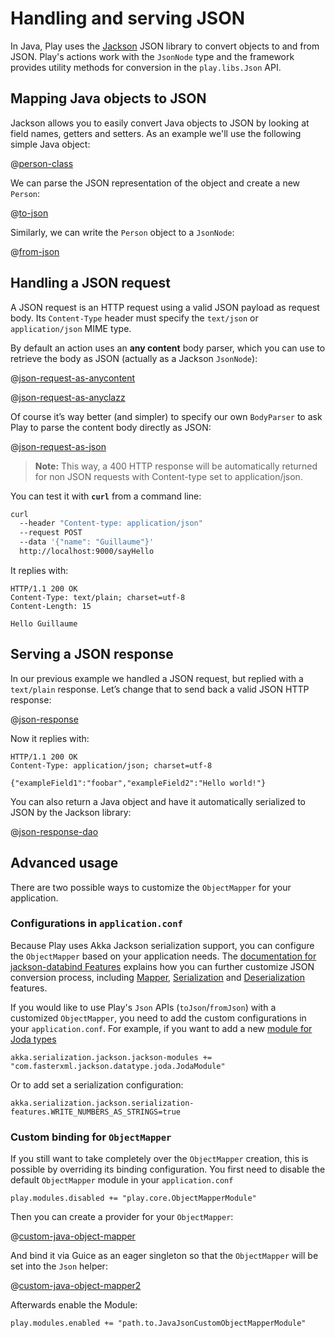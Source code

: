 <!--- Copyright (C) 2009-2019 Lightbend Inc. <https://www.lightbend.com> -->
# Handling and serving JSON

In Java, Play uses the [Jackson](https://github.com/FasterXML/jackson#documentation) JSON library to convert objects to and from JSON. Play's actions work with the `JsonNode` type and the framework provides utility methods for conversion in the `play.libs.Json` API.

## Mapping Java objects to JSON

Jackson allows you to easily convert Java objects to JSON by looking at field names, getters and setters. As an example we'll use the following simple Java object:

@[person-class](code/javaguide/json/JavaJsonActions.java)

We can parse the JSON representation of the object and create a new `Person`:

@[to-json](code/javaguide/json/JavaJsonActions.java)

Similarly, we can write the `Person` object to a `JsonNode`:

@[from-json](code/javaguide/json/JavaJsonActions.java)

## Handling a JSON request

A JSON request is an HTTP request using a valid JSON payload as request body. Its `Content-Type` header must specify the `text/json` or `application/json` MIME type.

By default an action uses an **any content** body parser, which you can use to retrieve the body as JSON (actually as a Jackson `JsonNode`):

@[json-request-as-anycontent](code/javaguide/json/JavaJsonActions.java)

@[json-request-as-anyclazz](code/javaguide/json/JavaJsonActions.java)

Of course it’s way better (and simpler) to specify our own `BodyParser` to ask Play to parse the content body directly as JSON:

@[json-request-as-json](code/javaguide/json/JavaJsonActions.java)

> **Note:** This way, a 400 HTTP response will be automatically returned for non JSON requests with Content-type set to application/json.

You can test it with **`curl`** from a command line:

```bash
curl
  --header "Content-type: application/json"
  --request POST
  --data '{"name": "Guillaume"}'
  http://localhost:9000/sayHello
```

It replies with:

```http
HTTP/1.1 200 OK
Content-Type: text/plain; charset=utf-8
Content-Length: 15

Hello Guillaume
```

## Serving a JSON response

In our previous example we handled a JSON request, but replied with a `text/plain` response. Let’s change that to send back a valid JSON HTTP response:

@[json-response](code/javaguide/json/JavaJsonActions.java)

Now it replies with:

```http
HTTP/1.1 200 OK
Content-Type: application/json; charset=utf-8

{"exampleField1":"foobar","exampleField2":"Hello world!"}
```

You can also return a Java object and have it automatically serialized to JSON by the Jackson library:

@[json-response-dao](code/javaguide/json/JavaJsonActions.java)

## Advanced usage

There are two possible ways to customize the `ObjectMapper` for your application.

### Configurations in `application.conf`

Because Play uses Akka Jackson serialization support, you can configure the `ObjectMapper` based on your application needs. The [documentation for jackson-databind Features](https://github.com/FasterXML/jackson-databind/wiki/JacksonFeatures) explains how you can further customize JSON conversion process, including [Mapper](https://github.com/FasterXML/jackson-databind/wiki/Mapper-Features), [Serialization](https://github.com/FasterXML/jackson-databind/wiki/Serialization-Features) and [Deserialization](https://github.com/FasterXML/jackson-databind/wiki/Deserialization-Features) features.

If you would like to use Play's `Json` APIs (`toJson`/`fromJson`) with a customized `ObjectMapper`, you need to add the custom configurations in your `application.conf`. For example, if you want to add a new [module for Joda types](https://github.com/FasterXML/jackson-datatype-joda)

```HOCON
akka.serialization.jackson.jackson-modules += "com.fasterxml.jackson.datatype.joda.JodaModule"
```

Or to add set a serialization configuration:

```HOCON
akka.serialization.jackson.serialization-features.WRITE_NUMBERS_AS_STRINGS=true
```

### Custom binding for `ObjectMapper`

If you still want to take completely over the `ObjectMapper` creation, this is possible by overriding its binding configuration. You first need to disable the default `ObjectMapper` module in your `application.conf`

```HOCON
play.modules.disabled += "play.core.ObjectMapperModule"
```

Then you can create a provider for your `ObjectMapper`:

@[custom-java-object-mapper](code/javaguide/json/JavaJsonCustomObjectMapper.java)

And bind it via Guice as an eager singleton so that the `ObjectMapper` will be set into the `Json` helper:

@[custom-java-object-mapper2](code/javaguide/json/JavaJsonCustomObjectMapperModule.java)

Afterwards enable the Module:

```HOCON
play.modules.enabled += "path.to.JavaJsonCustomObjectMapperModule"
```
